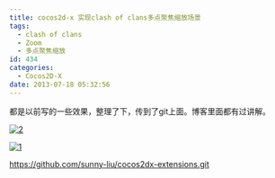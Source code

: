 ```yaml
---
title: cocos2d-x 实现clash of clans多点聚焦缩放场景
tags:
  - clash of clans
  - Zoom
  - 多点聚焦缩放
id: 434
categories:
  - Cocos2D-X
date: 2013-07-18 05:32:56
---
```


都是以前写的一些效果，整理了下，传到了git上面。博客里面都有过讲解。

[![2](http://www.cocos2dev.com/wp-content/uploads/2013/07/2.jpg)](http://www.cocos2dev.com/wp-content/uploads/2013/07/2.jpg)

[![1](http://www.cocos2dev.com/wp-content/uploads/2013/07/1.jpg)](http://www.cocos2dev.com/wp-content/uploads/2013/07/1.jpg) [
](http://www.cocos2dev.com/wp-content/uploads/2013/07/2.jpg)

https://github.com/sunny-liu/cocos2dx-extensions.git